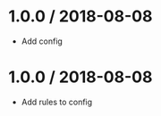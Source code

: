 1.0.0 / 2018-08-08
==================
- Add config

1.0.0 / 2018-08-08
==================
- Add rules to config
